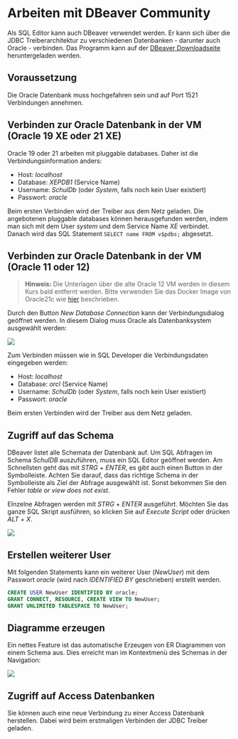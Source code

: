 # Arbeiten mit DBeaver Community

Als SQL Editor kann auch DBeaver verwendet werden. Er kann sich über die JDBC Treiberarchitektur
zu verschiedenen Datenbanken - darunter auch Oracle - verbinden. Das Programm kann auf der [DBeaver Downloadseite](https://dbeaver.io/download/)
heruntergeladen werden.

## Voraussetzung

Die Oracle Datenbank muss hochgefahren sein und auf Port 1521 Verbindungen annehmen.

## Verbinden zur Oracle Datenbank in der VM (Oracle 19 XE oder 21 XE)

Oracle 19 oder 21 arbeiten mit pluggable databases. Daher ist die Verbindungsinformation anders:

- Host: *localhost*
- Database: *XEPDB1* (Service Name)
- Username: *SchulDb* (oder *System*, falls noch kein User existiert)
- Passwort: *oracle*

Beim ersten Verbinden wird der Treiber aus dem Netz geladen. Die angebotenen pluggable databases
können herausgefunden werden, indem man sich mit dem User *system* und dem Service Name *XE*
verbindet. Danach wird das SQL Statement `SELECT name FROM v$pdbs;` abgesetzt.

## Verbinden zur Oracle Datenbank in der VM (Oracle 11 oder 12)

> **Hinweis:** Die Unterlagen über die alte Oracle 12 VM werden in diesem Kurs bald entfernt werden.
> Bitte verwenden Sie das Docker Image von Oracle21c wie [hier](../03_Docker/README.md)
> beschrieben.

Durch den Button *New Database Connection* kann der Verbindungsdialog geöffnet werden. In diesem Dialog
muss Oracle als Datenbanksystem ausgewählt werden:

![](dbeaver01.png)

Zum Verbinden müssen wie in SQL Developer die Verbindungsdaten eingegeben werden:

- Host: *localhost*
- Database: *orcl* (Service Name)
- Username: *SchulDb* (oder *System*, falls noch kein User existiert)
- Passwort: *oracle*

Beim ersten Verbinden wird der Treiber aus dem Netz geladen.

## Zugriff auf das Schema

DBeaver listet alle Schemata der Datenbank auf. Um SQL Abfragen im Schema *SchulDB*
auszuführen, muss ein SQL Editor geöffnet werden. Am Schnellsten geht das mit *STRG* + *ENTER*, es gibt
auch einen Button in der Symbolleiste. Achten Sie darauf, dass das richtige Schema in der Symbolleiste
als Ziel der Abfrage ausgewählt ist. Sonst bekommen Sie den Fehler *table or view does not exist*.

EInzelne Abfragen werden mit *STRG* + *ENTER* ausgeführt. Möchten Sie das ganze SQL Skript ausführen, so
klicken Sie auf *Execute Script* oder drücken *ALT* + *X*.

![](dbeaver03.png)

## Erstellen weiterer User

Mit folgenden Statements kann ein weiterer User (*NewUser*) mit dem Passwort *oracle* (wird nach *IDENTIFIED BY*
geschrieben) erstellt werden.

```sql
CREATE USER NewUser IDENTIFIED BY oracle;
GRANT CONNECT, RESOURCE, CREATE VIEW TO NewUser;
GRANT UNLIMITED TABLESPACE TO NewUser;
```

## Diagramme erzeugen

Ein nettes Feature ist das automatische Erzeugen von ER Diagrammen von einem Schema aus. Dies erreicht
man im Kontextmenü des Schemas in der Navigation:

![](dbeaver04a.png)

## Zugriff auf Access Datenbanken

Sie können auch eine neue Verbindung zu einer Access Datenbank herstellen. Dabei wird beim erstmaligen
Verbinden der JDBC Treiber geladen.

